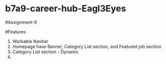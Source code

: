 # b7a9-career-hub-Eagl3Eyes
#Assignment-9


#Features
1. Workable Navbar
2. Homepage have Banner, Category List section, and Featured job section
3. Category List section - Dynamic
4. 
